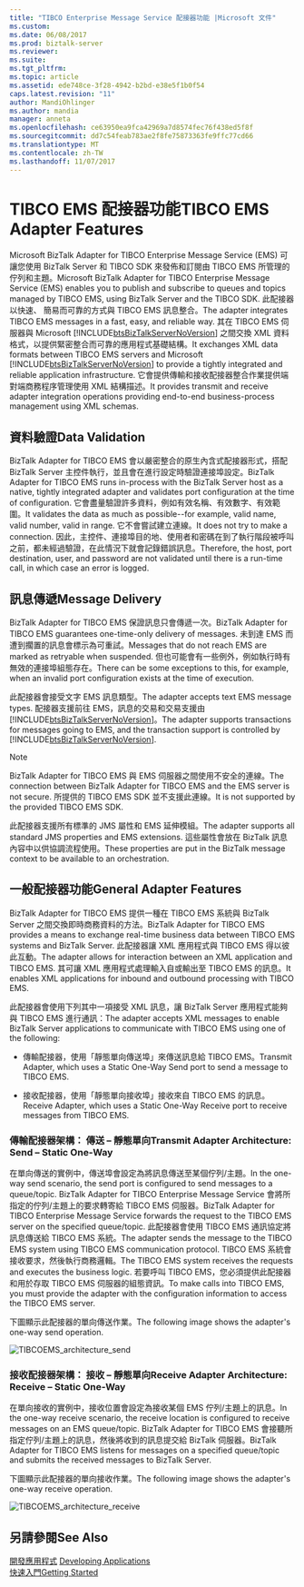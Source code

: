 ```yaml
---
title: "TIBCO Enterprise Message Service 配接器功能 |Microsoft 文件"
ms.custom: 
ms.date: 06/08/2017
ms.prod: biztalk-server
ms.reviewer: 
ms.suite: 
ms.tgt_pltfrm: 
ms.topic: article
ms.assetid: ede748ce-3f28-4942-b2bd-e38e5f1b0f54
caps.latest.revision: "11"
author: MandiOhlinger
ms.author: mandia
manager: anneta
ms.openlocfilehash: ce63950ea9fca42969a7d8574fec76f438ed5f8f
ms.sourcegitcommit: dd7c54feab783ae2f8fe75873363fe9ffc77cd66
ms.translationtype: MT
ms.contentlocale: zh-TW
ms.lasthandoff: 11/07/2017
---
```

# <a name="tibco-ems-adapter-features"></a><span data-ttu-id="1b895-102">TIBCO EMS 配接器功能</span><span class="sxs-lookup"><span data-stu-id="1b895-102">TIBCO EMS Adapter Features</span></span>
<span data-ttu-id="1b895-103">Microsoft BizTalk Adapter for TIBCO Enterprise Message Service (EMS) 可讓您使用 BizTalk Server 和 TIBCO SDK 來發佈和訂閱由 TIBCO EMS 所管理的佇列和主題。</span><span class="sxs-lookup"><span data-stu-id="1b895-103">Microsoft BizTalk Adapter for TIBCO Enterprise Message Service (EMS) enables you to publish and subscribe to queues and topics managed by TIBCO EMS, using BizTalk Server and the TIBCO SDK.</span></span> <span data-ttu-id="1b895-104">此配接器以快速、 簡易而可靠的方式與 TIBCO EMS 訊息整合。</span><span class="sxs-lookup"><span data-stu-id="1b895-104">The adapter integrates TIBCO EMS messages in a fast, easy, and reliable way.</span></span> <span data-ttu-id="1b895-105">其在 TIBCO EMS 伺服器與 Microsoft [!INCLUDE[btsBizTalkServerNoVersion](../includes/btsbiztalkservernoversion-md.md)] 之間交換 XML 資料格式，以提供緊密整合而可靠的應用程式基礎結構。</span><span class="sxs-lookup"><span data-stu-id="1b895-105">It exchanges XML data formats between TIBCO EMS servers and Microsoft [!INCLUDE[btsBizTalkServerNoVersion](../includes/btsbiztalkservernoversion-md.md)] to provide a tightly integrated and reliable application infrastructure.</span></span> <span data-ttu-id="1b895-106">它會提供傳輸和接收配接器整合作業提供端對端商務程序管理使用 XML 結構描述。</span><span class="sxs-lookup"><span data-stu-id="1b895-106">It provides transmit and receive adapter integration operations providing end-to-end business-process management using XML schemas.</span></span>  
  
## <a name="data-validation"></a><span data-ttu-id="1b895-107">資料驗證</span><span class="sxs-lookup"><span data-stu-id="1b895-107">Data Validation</span></span>  
 <span data-ttu-id="1b895-108">BizTalk Adapter for TIBCO EMS 會以嚴密整合的原生內含式配接器形式，搭配 BizTalk Server 主控件執行，並且會在進行設定時驗證連接埠設定。</span><span class="sxs-lookup"><span data-stu-id="1b895-108">BizTalk Adapter for TIBCO EMS runs in-process with the BizTalk Server host as a native, tightly integrated adapter and validates port configuration at the time of configuration.</span></span> <span data-ttu-id="1b895-109">它會盡量驗證許多資料，例如有效名稱、有效數字、有效範圍。</span><span class="sxs-lookup"><span data-stu-id="1b895-109">It validates the data as much as possible--for example, valid name, valid number, valid in range.</span></span> <span data-ttu-id="1b895-110">它不會嘗試建立連線。</span><span class="sxs-lookup"><span data-stu-id="1b895-110">It does not try to make a connection.</span></span> <span data-ttu-id="1b895-111">因此，主控件、連接埠目的地、使用者和密碼在到了執行階段被呼叫之前，都未經過驗證，在此情況下就會記錄錯誤訊息。</span><span class="sxs-lookup"><span data-stu-id="1b895-111">Therefore, the host, port destination, user, and password are not validated until there is a run-time call, in which case an error is logged.</span></span>  
  
## <a name="message-delivery"></a><span data-ttu-id="1b895-112">訊息傳遞</span><span class="sxs-lookup"><span data-stu-id="1b895-112">Message Delivery</span></span>  
 <span data-ttu-id="1b895-113">BizTalk Adapter for TIBCO EMS 保證訊息只會傳遞一次。</span><span class="sxs-lookup"><span data-stu-id="1b895-113">BizTalk Adapter for TIBCO EMS guarantees one-time-only delivery of messages.</span></span> <span data-ttu-id="1b895-114">未到達 EMS 而遭到擱置的訊息會標示為可重試。</span><span class="sxs-lookup"><span data-stu-id="1b895-114">Messages that do not reach EMS are marked as retryable when suspended.</span></span> <span data-ttu-id="1b895-115">但也可能會有一些例外，例如執行時有無效的連接埠組態存在。</span><span class="sxs-lookup"><span data-stu-id="1b895-115">There can be some exceptions to this, for example, when an invalid port configuration exists at the time of execution.</span></span>  
  
 <span data-ttu-id="1b895-116">此配接器會接受文字 EMS 訊息類型。</span><span class="sxs-lookup"><span data-stu-id="1b895-116">The adapter accepts text EMS message types.</span></span>  <span data-ttu-id="1b895-117">配接器支援前往 EMS，訊息的交易和交易支援由[!INCLUDE[btsBizTalkServerNoVersion](../includes/btsbiztalkservernoversion-md.md)]。</span><span class="sxs-lookup"><span data-stu-id="1b895-117">The adapter supports transactions for messages going to EMS, and the transaction support is controlled by [!INCLUDE[btsBizTalkServerNoVersion](../includes/btsbiztalkservernoversion-md.md)].</span></span>  
  
> [!NOTE]
>  <span data-ttu-id="1b895-118">BizTalk Adapter for TIBCO EMS 與 EMS 伺服器之間使用不安全的連線。</span><span class="sxs-lookup"><span data-stu-id="1b895-118">The connection between BizTalk Adapter for TIBCO EMS and the EMS server is not secure.</span></span> <span data-ttu-id="1b895-119">所提供的 TIBCO EMS SDK 並不支援此連線。</span><span class="sxs-lookup"><span data-stu-id="1b895-119">It is not supported by the provided TIBCO EMS SDK.</span></span>  
  
 <span data-ttu-id="1b895-120">此配接器支援所有標準的 JMS 屬性和 EMS 延伸模組。</span><span class="sxs-lookup"><span data-stu-id="1b895-120">The adapter supports all standard JMS properties and EMS extensions.</span></span> <span data-ttu-id="1b895-121">這些屬性會放在 BizTalk 訊息內容中以供協調流程使用。</span><span class="sxs-lookup"><span data-stu-id="1b895-121">These properties are put in the BizTalk message context to be available to an orchestration.</span></span>  
  
## <a name="general-adapter-features"></a><span data-ttu-id="1b895-122">一般配接器功能</span><span class="sxs-lookup"><span data-stu-id="1b895-122">General Adapter Features</span></span>  
 <span data-ttu-id="1b895-123">BizTalk Adapter for TIBCO EMS 提供一種在 TIBCO EMS 系統與 BizTalk Server 之間交換即時商務資料的方法。</span><span class="sxs-lookup"><span data-stu-id="1b895-123">BizTalk Adapter for TIBCO EMS provides a means to exchange real-time business data between TIBCO EMS systems and BizTalk Server.</span></span> <span data-ttu-id="1b895-124">此配接器讓 XML 應用程式與 TIBCO EMS 得以彼此互動。</span><span class="sxs-lookup"><span data-stu-id="1b895-124">The adapter allows for interaction between an XML application and TIBCO EMS.</span></span> <span data-ttu-id="1b895-125">其可讓 XML 應用程式處理輸入自或輸出至 TIBCO EMS 的訊息。</span><span class="sxs-lookup"><span data-stu-id="1b895-125">It enables XML applications for inbound and outbound processing with TIBCO EMS.</span></span>  
  
 <span data-ttu-id="1b895-126">此配接器會使用下列其中一項接受 XML 訊息，讓 BizTalk Server 應用程式能夠與 TIBCO EMS 進行通訊：</span><span class="sxs-lookup"><span data-stu-id="1b895-126">The adapter accepts XML messages to enable BizTalk Server applications to communicate with TIBCO EMS using one of the following:</span></span>  
  
-   <span data-ttu-id="1b895-127">傳輸配接器，使用「靜態單向傳送埠」來傳送訊息給 TIBCO EMS。</span><span class="sxs-lookup"><span data-stu-id="1b895-127">Transmit Adapter, which uses a Static One-Way Send port to send a message to TIBCO EMS.</span></span>  
  
-   <span data-ttu-id="1b895-128">接收配接器，使用「靜態單向接收埠」接收來自 TIBCO EMS 的訊息。</span><span class="sxs-lookup"><span data-stu-id="1b895-128">Receive Adapter, which uses a Static One-Way Receive port to receive messages from TIBCO EMS.</span></span>  
  
### <a name="transmit-adapter-architecture-send--static-one-way"></a><span data-ttu-id="1b895-129">傳輸配接器架構： 傳送 – 靜態單向</span><span class="sxs-lookup"><span data-stu-id="1b895-129">Transmit Adapter Architecture: Send – Static One-Way</span></span>  
 <span data-ttu-id="1b895-130">在單向傳送的實例中，傳送埠會設定為將訊息傳送至某個佇列/主題。</span><span class="sxs-lookup"><span data-stu-id="1b895-130">In the one-way send scenario, the send port is configured to send messages to a queue/topic.</span></span> <span data-ttu-id="1b895-131">BizTalk Adapter for TIBCO Enterprise Message Service 會將所指定的佇列/主題上的要求轉寄給 TIBCO EMS 伺服器。</span><span class="sxs-lookup"><span data-stu-id="1b895-131">BizTalk Adapter for TIBCO Enterprise Message Service forwards the request to the TIBCO EMS server on the specified queue/topic.</span></span> <span data-ttu-id="1b895-132">此配接器會使用 TIBCO EMS 通訊協定將訊息傳送給 TIBCO EMS 系統。</span><span class="sxs-lookup"><span data-stu-id="1b895-132">The adapter sends the message to the TIBCO EMS system using TIBCO EMS communication protocol.</span></span> <span data-ttu-id="1b895-133">TIBCO EMS 系統會接收要求，然後執行商務邏輯。</span><span class="sxs-lookup"><span data-stu-id="1b895-133">The TIBCO EMS system receives the requests and executes the business logic.</span></span> <span data-ttu-id="1b895-134">若要呼叫 TIBCO EMS，您必須提供此配接器和用於存取 TIBCO EMS 伺服器的組態資訊。</span><span class="sxs-lookup"><span data-stu-id="1b895-134">To make calls into TIBCO EMS, you must provide the adapter with the configuration information to access the TIBCO EMS server.</span></span>  
  
 <span data-ttu-id="1b895-135">下圖顯示此配接器的單向傳送作業。</span><span class="sxs-lookup"><span data-stu-id="1b895-135">The following image shows the adapter's one-way send operation.</span></span>  
  
 ![](../core/media/tibcoems-architecture-send.gif "TIBCOEMS_architecture_send")  
  
### <a name="receive-adapter-architecture-receive--static-one-way"></a><span data-ttu-id="1b895-136">接收配接器架構： 接收 – 靜態單向</span><span class="sxs-lookup"><span data-stu-id="1b895-136">Receive Adapter Architecture: Receive – Static One-Way</span></span>  
 <span data-ttu-id="1b895-137">在單向接收的實例中，接收位置會設定為接收某個 EMS 佇列/主題上的訊息。</span><span class="sxs-lookup"><span data-stu-id="1b895-137">In the one-way receive scenario, the receive location is configured to receive messages on an EMS queue/topic.</span></span> <span data-ttu-id="1b895-138">BizTalk Adapter for TIBCO EMS 會接聽所指定佇列/主題上的訊息，然後將收到的訊息提交給 BizTalk 伺服器。</span><span class="sxs-lookup"><span data-stu-id="1b895-138">BizTalk Adapter for TIBCO EMS listens for messages on a specified queue/topic and submits the received messages to BizTalk Server.</span></span>  
  
 <span data-ttu-id="1b895-139">下圖顯示此配接器的單向接收作業。</span><span class="sxs-lookup"><span data-stu-id="1b895-139">The following image shows the adapter's one-way receive operation.</span></span>  
  
 ![](../core/media/tibcoems-architecture-receive.gif "TIBCOEMS_architecture_receive")  
  
## <a name="see-also"></a><span data-ttu-id="1b895-140">另請參閱</span><span class="sxs-lookup"><span data-stu-id="1b895-140">See Also</span></span>  
 <span data-ttu-id="1b895-141">[開發應用程式](../core/developing-applications5.md) </span><span class="sxs-lookup"><span data-stu-id="1b895-141">[Developing Applications](../core/developing-applications5.md) </span></span>  
 [<span data-ttu-id="1b895-142">快速入門</span><span class="sxs-lookup"><span data-stu-id="1b895-142">Getting Started</span></span>](../core/getting-started-with-biztalk-adapter-for-tibco-enterprise-message-service.md)